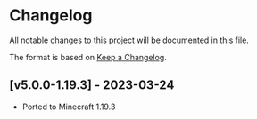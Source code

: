 # Changelog
All notable changes to this project will be documented in this file.

The format is based on [Keep a Changelog].

## [v5.0.0-1.19.3] - 2023-03-24
- Ported to Minecraft 1.19.3

[Keep a Changelog]: https://keepachangelog.com/en/1.0.0/
